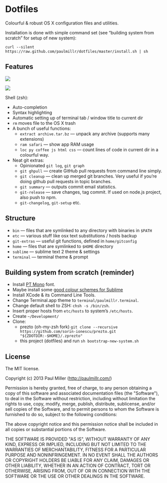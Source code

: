 # Dotfiles
Colourful & robust OS X configuration files and utilities.

Installation is done with simple command set (see “building system from scratch” for setup of new system):

```
curl --silent https://raw.github.com/paulmillr/dotfiles/master/install.sh | sh
```

## Features

![](http://f.cl.ly/items/2S3M0l0V2N2g3M27470w/Screen%20Shot%202013-02-21%20at%209.25.01%20PM.png)

![](http://f.cl.ly/items/091y1U3I3e3W0X0n3A2c/Screen%20Shot%202013-02-21%20at%209.24.16%20PM.png)

Shell (zsh):

* Auto-completion
* Syntax highlighting
* Automatic setting up of terminal tab / window title to current dir
* `rm` moves file to the OS X trash
* A bunch of useful functions:
    * `extract archive.tar.bz` — unpack any archive (supports many extensions)
    * `ram safari` — show app RAM usage
    * `loc py coffee js html css` — count lines of code
    in current dir in a colourful way.
* Neat git extras:
    * Opinionated `git log`, `git graph`
    * `git ghpull` — create GitHub pull requests from command line simply.
    * `git cleanup` — clean up merged git branches. Very useful if
    you’re doing github pull requests in topic branches.
    * `git summary` — outputs commit email statistics.
    * `git-release` — save changes, tag commit. If used on node.js project, also push to npm.
    * `git-changelog`, `git-setup` etc.

## Structure
* `bin` — files that are symlinked to any directory with binaries in `$PATH`
* `etc` — various stuff like osx text substitutions / hosts backup
* `git-extras` — useful git functions, defined in `home/gitconfig`
* `home` — files that are symlinked to `$HOME` directory
* `sublime` — sublime text 2 theme & settings
* `terminal` — terminal theme & prompt

## Building system from scratch (reminder)

* Install [PT Mono](http://www.paratype.com/public/) font.
* Maybe install some [good colour schemes for Sublime](https://github.com/daylerees/colour-schemes)
* Install XCode & its Command Line Tools.
* Change Terminal.app theme to `terminal/paulmillr.terminal`.
* Change default shell to ZSH: `chsh -s /bin/zsh`.
* Insert proper hosts from `etc/hosts` to system’s `/etc/hosts`.
* Create `~/Development/`
* Clone:
    * prezto (oh-my-zsh fork) `git clone --recursive https://github.com/sorin-ionescu/prezto.git "${ZDOTDIR:-$HOME}/.zprezto"`
    * this project (dotfiles) and run `sh bootstrap-new-system.sh`

## License

The MIT license.

Copyright (c) 2013 Paul Miller (http://paulmillr.com/)

Permission is hereby granted, free of charge, to any person obtaining a copy of this software and associated documentation files (the "Software"), to deal in the Software without restriction, including without limitation the rights to use, copy, modify, merge, publish, distribute, sublicense, and/or sell copies of the Software, and to permit persons to whom the Software is furnished to do so, subject to the following conditions:

The above copyright notice and this permission notice shall be included in all copies or substantial portions of the Software.

THE SOFTWARE IS PROVIDED "AS IS", WITHOUT WARRANTY OF ANY KIND, EXPRESS OR IMPLIED, INCLUDING BUT NOT LIMITED TO THE WARRANTIES OF MERCHANTABILITY, FITNESS FOR A PARTICULAR PURPOSE AND NONINFRINGEMENT. IN NO EVENT SHALL THE AUTHORS OR COPYRIGHT HOLDERS BE LIABLE FOR ANY CLAIM, DAMAGES OR OTHER LIABILITY, WHETHER IN AN ACTION OF CONTRACT, TORT OR OTHERWISE, ARISING FROM, OUT OF OR IN CONNECTION WITH THE SOFTWARE OR THE USE OR OTHER DEALINGS IN THE SOFTWARE.
